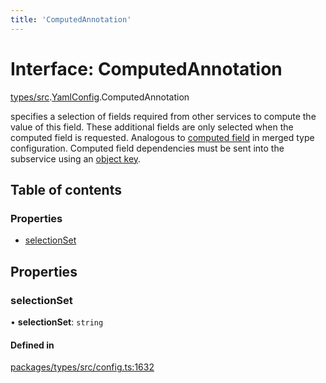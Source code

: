 ```yaml
---
title: 'ComputedAnnotation'
---
```


# Interface: ComputedAnnotation

[types/src](../modules/types_src).[YamlConfig](../modules/types_src.YamlConfig).ComputedAnnotation

specifies a selection of fields required from other services to compute the value of this field.
These additional fields are only selected when the computed field is requested.
Analogous to [computed field](https://www.graphql-tools.com/docs/stitch-type-merging#computed-fields) in merged type configuration.
Computed field dependencies must be sent into the subservice using an [object key](https://www.graphql-tools.com/docs/stitch-directives-sdl#object-keys).

## Table of contents

### Properties

- [selectionSet](types_src.YamlConfig.ComputedAnnotation#selectionset)

## Properties

### selectionSet

• **selectionSet**: `string`

#### Defined in

[packages/types/src/config.ts:1632](https://github.com/Urigo/graphql-mesh/blob/master/packages/types/src/config.ts#L1632)
